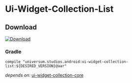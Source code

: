 Ui-Widget-Collection-List
===============

## Download ##
[![Download](https://api.bintray.com/packages/universum-studios/android/universum.studios.android%3Aui/images/download.svg)](https://bintray.com/universum-studios/android/universum.studios.android%3Aui/_latestVersion)

### Gradle ###

    compile "universum.studios.android:ui-widget-collection-list:${DESIRED_VERSION}@aar"

_depends on:_
[ui-widget-collection-core](https://github.com/universum-studios/android_ui/tree/master/library-widget-collection-core)